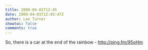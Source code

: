 ```yaml
---
title: 2009-04-01T12-45
date: 2009-04-01T12:45:47Z
author: Lee Turner
showtoc: false
comments: true
---
```


So, there is a car at the end of the rainbow - http://ping.fm/95oHm

